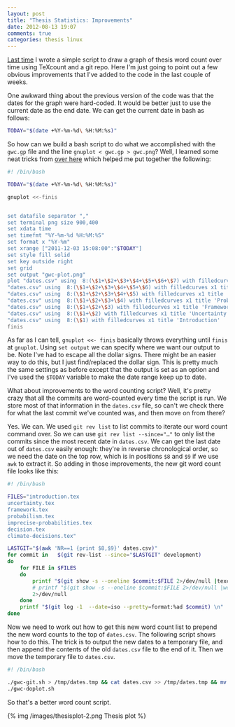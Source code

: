 ```yaml
---
layout: post
title: "Thesis Statistics: Improvements"
date: 2012-08-13 19:07
comments: true
categories: thesis linux
---
```

[Last time](blog/2012/07/24/thesis-statistics-take-1/)
I wrote a simple script to draw a graph of thesis word count
over time using TeXcount and a git repo.
Here I'm just going to point out a few obvious improvements that
I've added to the code in the last couple of weeks.

<!-- more-->
One awkward thing about the previous version of the code was that the
dates for the graph were hard-coded.
It would be better just to use the current date as the end date.
We can get the current date in bash as follows:

```bash
TODAY="$(date +%Y-%m-%d\ %H:%M:%s)"
```

So how can we build a bash script to do what we accomplished with
the `gwc.gp` file and the line `gnuplot < gwc.gp > gwc.png`?
Well, I learned some neat tricks from 
[over here](http://www.techanswerguy.com/2007/08/scripted-gnuplot-graphs.html)
which helped me put together the following:

```bash
#! /bin/bash

TODAY="$(date +%Y-%m-%d\ %H:%M:%s)"

gnuplot <<-finis


set datafile separator ","
set terminal png size 900,400
set xdata time
set timefmt "%Y-%m-%d %H:%M:%S"
set format x "%Y-%m"
set xrange ["2011-12-03 15:08:00":"$TODAY"]
set style fill solid
set key outside right
set grid
set output "gwc-plot.png"
plot "dates.csv" using  8:(\$1+\$2+\$3+\$4+\$5+\$6+\$7) with filledcurves x1 title 'Climate',\
"dates.csv" using  8:(\$1+\$2+\$3+\$4+\$5+\$6) with filledcurves x1 title 'Decision',\
"dates.csv" using  8:(\$1+\$2+\$3+\$4+\$5) with filledcurves x1 title 'Imprecise',\
"dates.csv" using  8:(\$1+\$2+\$3+\$4) with filledcurves x1 title 'Probabilism',\
"dates.csv" using  8:(\$1+\$2+\$3) with filledcurves x1 title 'Framework',\
"dates.csv" using  8:(\$1+\$2) with filledcurves x1 title 'Uncertainty',\
"dates.csv" using  8:(\$1) with filledcurves x1 title 'Introduction'
finis
```

As far as I can tell, `gnuplot <<- finis` basically throws everything
until `finis` at `gnuplot`.
Using `set output` we can specify where we want our output to be.
Note I've had to escape all the dollar signs.
There might be an easier way to do this,
but I just find/replaced the dollar sign.
This is pretty much the same settings as before except that
the output is set as an option
and I've used the `$TODAY` variable to make the date range keep up to date.

What about improvements to the word counting script?
Well, it's pretty crazy that all the commits are word-counted
every time the script is run.
We store most of that information in the `dates.csv` file,
so can't we check there for what the last commit we've counted
was, and then move on from there?

Yes.
We can.
We used `git rev list` to list commits to
iterate our word count command over.
So we can use `git rev list --since="…"` to only list
the commits since the most recent date in `dates.csv`.
We can get the last date out of `dates.csv` easily enough:
they're in reverse chronological order, so we need
the date on the top row, which is in positions `$8` and `$9` 
if we use `awk` to extract it.
So adding in those improvements,
the new git word count file looks like this:

```bash
#! /bin/bash

FILES="introduction.tex
uncertainty.tex
framework.tex
probabilism.tex
imprecise-probabilities.tex
decision.tex
climate-decisions.tex"

LASTGIT="$(awk 'NR==1 {print $8,$9}' dates.csv)"
for commit in	$(git rev-list --since="$LASTGIT" development)
do
	for FILE in $FILES
	do
	    printf "$(git show -s --oneline $commit:$FILE 2>/dev/null |texcount -q -template={SUM} -nosub - ), "
	    # printf "$(git show -s --oneline $commit:$FILE 2>/dev/null |wc -w ), "
	    2>/dev/null
	done
	printf "$(git log -1  --date=iso --pretty=format:%ad $commit) \n"
done
```

Now we need to work out how to get this new word count list to
prepend the new word counts to the top of `dates.csv`.
The following script shows how to do this.
The trick is to output the new dates to a temporary file,
and then append the contents of the old `dates.csv` file
to the end of it.
Then we move the temporary file to `dates.csv`.

```bash
#! /bin/bash

./gwc-git.sh > /tmp/dates.tmp && cat dates.csv >> /tmp/dates.tmp && mv /tmp/dates.tmp dates.csv &&
./gwc-doplot.sh
```

So that's a better word count script.

{% img /images/thesisplot-2.png Thesis plot %}
